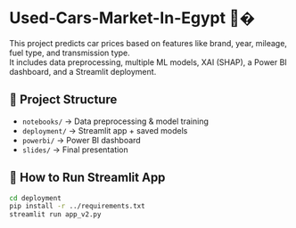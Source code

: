 # Used-Cars-Market-In-Egypt 🚗�

This project predicts car prices based on features like brand, year, mileage, fuel type, and transmission type.  
It includes data preprocessing, multiple ML models, XAI (SHAP), a Power BI dashboard, and a Streamlit deployment.

## 📂 Project Structure
- `notebooks/` → Data preprocessing & model training
- `deployment/` → Streamlit app + saved models
- `powerbi/` → Power BI dashboard
- `slides/` → Final presentation

## 🚀 How to Run Streamlit App
```bash
cd deployment
pip install -r ../requirements.txt
streamlit run app_v2.py

